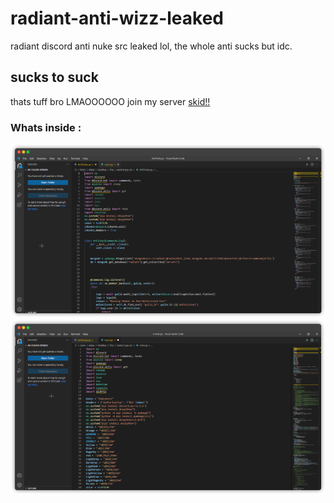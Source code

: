 # radiant-anti-wizz-leaked
radiant discord anti nuke src leaked lol, the whole anti sucks but idc.

## sucks to suck 
thats tuff bro LMAOOOOOO join my server [skid!!](https://discord.gg/skid)
### Whats inside :
![](radiant1.png)
![](radiant.png)
